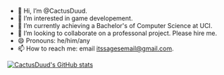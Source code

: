 - 👋 Hi, I’m @CactusDuud.
- 👀 I’m interested in game developement.
- 🌱 I’m currently achieving a Bachelor's of Computer Science at UCI.
- 💞️ I’m looking to collaborate on a professonal project. Please hire me.
- 😄 Pronouns: he/him/any
- 📫 How to reach me: email itssagesemail@gmail.com.

[![CactusDuud's GitHub stats](https://github-readme-stats.vercel.app/api?username=CactusDuud)](https://github.com/anuraghazra/github-readme-stats)
